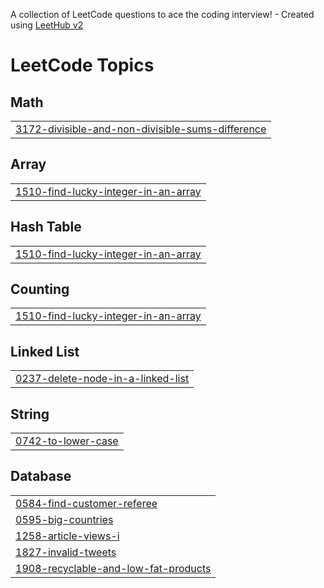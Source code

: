 A collection of LeetCode questions to ace the coding interview! - Created using [LeetHub v2](https://github.com/arunbhardwaj/LeetHub-2.0)
<!---LeetCode Topics Start-->
# LeetCode Topics
## Math
|  |
| ------- |
| [3172-divisible-and-non-divisible-sums-difference](https://github.com/Asraf2004/Leetcode/tree/master/3172-divisible-and-non-divisible-sums-difference) |
## Array
|  |
| ------- |
| [1510-find-lucky-integer-in-an-array](https://github.com/Asraf2004/Leetcode/tree/master/1510-find-lucky-integer-in-an-array) |
## Hash Table
|  |
| ------- |
| [1510-find-lucky-integer-in-an-array](https://github.com/Asraf2004/Leetcode/tree/master/1510-find-lucky-integer-in-an-array) |
## Counting
|  |
| ------- |
| [1510-find-lucky-integer-in-an-array](https://github.com/Asraf2004/Leetcode/tree/master/1510-find-lucky-integer-in-an-array) |
## Linked List
|  |
| ------- |
| [0237-delete-node-in-a-linked-list](https://github.com/Asraf2004/Leetcode/tree/master/0237-delete-node-in-a-linked-list) |
## String
|  |
| ------- |
| [0742-to-lower-case](https://github.com/Asraf2004/Leetcode/tree/master/0742-to-lower-case) |
## Database
|  |
| ------- |
| [0584-find-customer-referee](https://github.com/Asraf2004/Leetcode/tree/master/0584-find-customer-referee) |
| [0595-big-countries](https://github.com/Asraf2004/Leetcode/tree/master/0595-big-countries) |
| [1258-article-views-i](https://github.com/Asraf2004/Leetcode/tree/master/1258-article-views-i) |
| [1827-invalid-tweets](https://github.com/Asraf2004/Leetcode/tree/master/1827-invalid-tweets) |
| [1908-recyclable-and-low-fat-products](https://github.com/Asraf2004/Leetcode/tree/master/1908-recyclable-and-low-fat-products) |
<!---LeetCode Topics End-->